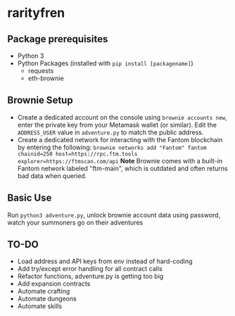 # rarityfren

## Package prerequisites
* Python 3
* Python Packages (installed with `pip install [packagename]`)
    - requests
    - eth-brownie

## Brownie Setup
- Create a dedicated account on the console using `brownie accounts new`, enter the private key from your Metamask wallet (or similar). Edit the `ADDRESS_USER` value in `adventure.py` to match the public address.
- Create a dedicated network for interacting with the Fantom blockchain by entering the following:
`brownie networks add "Fantom" fantom chainid=250 host=https://rpc.ftm.tools explorer=https://ftmscan.com/api`
**Note** Brownie comes with a built-in Fantom network labeled "ftm-main", which is outdated and often returns bad data when queried.

## Basic Use
Run `python3 adventure.py`, unlock brownie account data using password, watch your summoners go on their adventures

## TO-DO
- Load address and API keys from env instead of hard-coding
- Add try/except error handling for all contract calls
- Refactor functions, adventure.py is getting too big
- Add expansion contracts
- Automate crafting
- Automate dungeons
- Automate skills